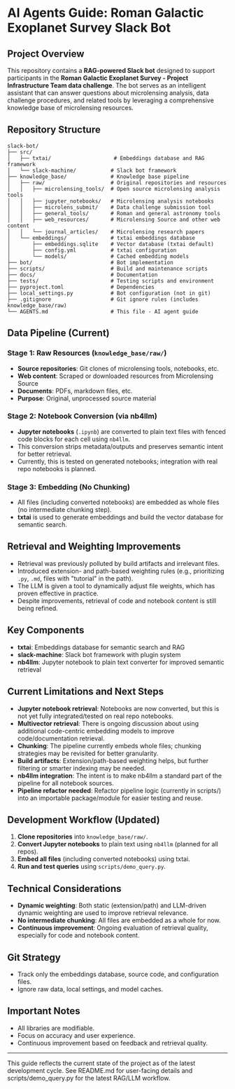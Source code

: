 # AI Agents Guide: Roman Galactic Exoplanet Survey Slack Bot

## Project Overview

This repository contains a **RAG-powered Slack bot** designed to support participants in the **Roman Galactic Exoplanet Survey - Project Infrastructure Team data challenge**. The bot serves as an intelligent assistant that can answer questions about microlensing analysis, data challenge procedures, and related tools by leveraging a comprehensive knowledge base of microlensing resources.

## Repository Structure

```
slack-bot/
├── src/
│   ├── txtai/                    # Embeddings database and RAG framework
│   └── slack-machine/           # Slack bot framework
├── knowledge_base/              # Knowledge base pipeline
│   ├── raw/                     # Original repositories and resources
│   │   ├── microlensing_tools/  # Open source microlensing analysis tools
│   │   ├── jupyter_notebooks/   # Microlensing analysis notebooks
│   │   ├── microlens_submit/    # Data challenge submission tool
│   │   ├── general_tools/       # Roman and general astronomy tools
│   │   ├── web_resources/       # Microlensing Source and other web content
│   │   └── journal_articles/    # Microlensing research papers
│   └── embeddings/              # txtai embeddings database
│       ├── embeddings.sqlite    # Vector database (txtai default)
│       ├── config.yml           # txtai configuration
│       └── models/              # Cached embedding models
├── bot/                         # Bot implementation
├── scripts/                     # Build and maintenance scripts
├── docs/                        # Documentation
├── tests/                       # Testing scripts and environment
├── pyproject.toml               # Dependencies
├── local_settings.py            # Bot configuration (not in git)
├── .gitignore                   # Git ignore rules (includes knowledge_base/raw)
└── AGENTS.md                    # This file - AI agent guide
```

## Data Pipeline (Current)

### Stage 1: Raw Resources (`knowledge_base/raw/`)
- **Source repositories**: Git clones of microlensing tools, notebooks, etc.
- **Web content**: Scraped or downloaded resources from Microlensing Source
- **Documents**: PDFs, markdown files, etc.
- **Purpose**: Original, unprocessed source material

### Stage 2: Notebook Conversion (via nb4llm)
- **Jupyter notebooks** (`.ipynb`) are converted to plain text files with fenced code blocks for each cell using `nb4llm`.
- This conversion strips metadata/outputs and preserves semantic intent for better retrieval.
- Currently, this is tested on generated notebooks; integration with real repo notebooks is planned.

### Stage 3: Embedding (No Chunking)
- All files (including converted notebooks) are embedded as whole files (no intermediate chunking step).
- **txtai** is used to generate embeddings and build the vector database for semantic search.

## Retrieval and Weighting Improvements

- Retrieval was previously polluted by build artifacts and irrelevant files.
- Introduced extension- and path-based weighting rules (e.g., prioritizing `.py`, `.md`, files with "tutorial" in the path).
- The LLM is given a tool to dynamically adjust file weights, which has proven effective in practice.
- Despite improvements, retrieval of code and notebook content is still being refined.

## Key Components

- **txtai**: Embeddings database for semantic search and RAG
- **slack-machine**: Slack bot framework with plugin system
- **nb4llm**: Jupyter notebook to plain text converter for improved semantic retrieval

## Current Limitations and Next Steps

- **Jupyter notebook retrieval**: Notebooks are now converted, but this is not yet fully integrated/tested on real repo notebooks.
- **Multivector retrieval**: There is ongoing discussion about using additional code-centric embedding models to improve code/documentation retrieval.
- **Chunking**: The pipeline currently embeds whole files; chunking strategies may be revisited for better granularity.
- **Build artifacts**: Extension/path-based weighting helps, but further filtering or smarter indexing may be needed.
- **nb4llm integration**: The intent is to make nb4llm a standard part of the pipeline for all notebook sources.
- **Pipeline refactor needed**: Refactor pipeline logic (currently in scripts/) into an importable package/module for easier testing and reuse.

## Development Workflow (Updated)

1. **Clone repositories** into `knowledge_base/raw/`.
2. **Convert Jupyter notebooks** to plain text using `nb4llm` (planned for all repos).
3. **Embed all files** (including converted notebooks) using txtai.
4. **Run and test queries** using `scripts/demo_query.py`.

## Technical Considerations

- **Dynamic weighting**: Both static (extension/path) and LLM-driven dynamic weighting are used to improve retrieval relevance.
- **No intermediate chunking**: All files are embedded as a whole for now.
- **Continuous improvement**: Ongoing evaluation of retrieval quality, especially for code and notebook content.

## Git Strategy

- Track only the embeddings database, source code, and configuration files.
- Ignore raw data, local settings, and model caches.

## Important Notes

- All libraries are modifiable.
- Focus on accuracy and user experience.
- Continuous improvement based on feedback and retrieval quality.

---

This guide reflects the current state of the project as of the latest development cycle. See README.md for user-facing details and scripts/demo_query.py for the latest RAG/LLM workflow. 